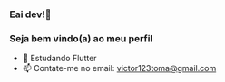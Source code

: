 ### Eai dev!👋
### Seja bem vindo(a) ao meu perfil




- 🌱 Estudando Flutter
- 📫 Contate-me no email: victor123toma@gmail.com
